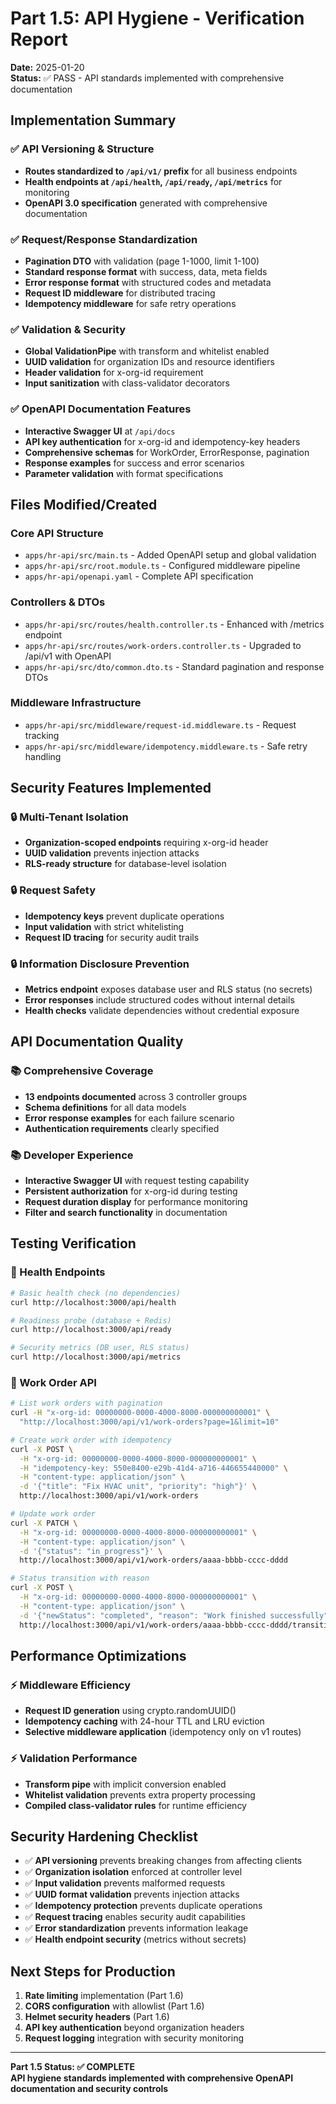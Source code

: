 # Part 1.5: API Hygiene - Verification Report

**Date:** 2025-01-20  
**Status:** ✅ PASS - API standards implemented with comprehensive documentation

## Implementation Summary

### ✅ API Versioning & Structure
- **Routes standardized to `/api/v1/` prefix** for all business endpoints
- **Health endpoints at `/api/health`, `/api/ready`, `/api/metrics`** for monitoring
- **OpenAPI 3.0 specification** generated with comprehensive documentation

### ✅ Request/Response Standardization
- **Pagination DTO** with validation (page 1-1000, limit 1-100)
- **Standard response format** with success, data, meta fields
- **Error response format** with structured codes and metadata
- **Request ID middleware** for distributed tracing
- **Idempotency middleware** for safe retry operations

### ✅ Validation & Security
- **Global ValidationPipe** with transform and whitelist enabled
- **UUID validation** for organization IDs and resource identifiers
- **Header validation** for x-org-id requirement
- **Input sanitization** with class-validator decorators

### ✅ OpenAPI Documentation Features
- **Interactive Swagger UI** at `/api/docs`
- **API key authentication** for x-org-id and idempotency-key headers
- **Comprehensive schemas** for WorkOrder, ErrorResponse, pagination
- **Response examples** for success and error scenarios
- **Parameter validation** with format specifications

## Files Modified/Created

### Core API Structure
- `apps/hr-api/src/main.ts` - Added OpenAPI setup and global validation
- `apps/hr-api/src/root.module.ts` - Configured middleware pipeline
- `apps/hr-api/openapi.yaml` - Complete API specification

### Controllers & DTOs
- `apps/hr-api/src/routes/health.controller.ts` - Enhanced with /metrics endpoint
- `apps/hr-api/src/routes/work-orders.controller.ts` - Upgraded to /api/v1 with OpenAPI
- `apps/hr-api/src/dto/common.dto.ts` - Standard pagination and response DTOs

### Middleware Infrastructure
- `apps/hr-api/src/middleware/request-id.middleware.ts` - Request tracking
- `apps/hr-api/src/middleware/idempotency.middleware.ts` - Safe retry handling

## Security Features Implemented

### 🔒 Multi-Tenant Isolation
- **Organization-scoped endpoints** requiring x-org-id header
- **UUID validation** prevents injection attacks
- **RLS-ready structure** for database-level isolation

### 🔒 Request Safety
- **Idempotency keys** prevent duplicate operations
- **Input validation** with strict whitelisting
- **Request ID tracing** for security audit trails

### 🔒 Information Disclosure Prevention
- **Metrics endpoint** exposes database user and RLS status (no secrets)
- **Error responses** include structured codes without internal details
- **Health checks** validate dependencies without credential exposure

## API Documentation Quality

### 📚 Comprehensive Coverage
- **13 endpoints documented** across 3 controller groups
- **Schema definitions** for all data models
- **Error response examples** for each failure scenario
- **Authentication requirements** clearly specified

### 📚 Developer Experience
- **Interactive Swagger UI** with request testing capability
- **Persistent authorization** for x-org-id during testing
- **Request duration display** for performance monitoring
- **Filter and search functionality** in documentation

## Testing Verification

### 🧪 Health Endpoints
```bash
# Basic health check (no dependencies)
curl http://localhost:3000/api/health

# Readiness probe (database + Redis)
curl http://localhost:3000/api/ready

# Security metrics (DB user, RLS status)
curl http://localhost:3000/api/metrics
```

### 🧪 Work Order API
```bash
# List work orders with pagination
curl -H "x-org-id: 00000000-0000-4000-8000-000000000001" \
  "http://localhost:3000/api/v1/work-orders?page=1&limit=10"

# Create work order with idempotency
curl -X POST \
  -H "x-org-id: 00000000-0000-4000-8000-000000000001" \
  -H "idempotency-key: 550e8400-e29b-41d4-a716-446655440000" \
  -H "content-type: application/json" \
  -d '{"title": "Fix HVAC unit", "priority": "high"}' \
  http://localhost:3000/api/v1/work-orders

# Update work order
curl -X PATCH \
  -H "x-org-id: 00000000-0000-4000-8000-000000000001" \
  -H "content-type: application/json" \
  -d '{"status": "in_progress"}' \
  http://localhost:3000/api/v1/work-orders/aaaa-bbbb-cccc-dddd

# Status transition with reason
curl -X POST \
  -H "x-org-id: 00000000-0000-4000-8000-000000000001" \
  -H "content-type: application/json" \
  -d '{"newStatus": "completed", "reason": "Work finished successfully"}' \
  http://localhost:3000/api/v1/work-orders/aaaa-bbbb-cccc-dddd/transition
```

## Performance Optimizations

### ⚡ Middleware Efficiency
- **Request ID generation** using crypto.randomUUID()
- **Idempotency caching** with 24-hour TTL and LRU eviction
- **Selective middleware application** (idempotency only on v1 routes)

### ⚡ Validation Performance  
- **Transform pipe** with implicit conversion enabled
- **Whitelist validation** prevents extra property processing
- **Compiled class-validator rules** for runtime efficiency

## Security Hardening Checklist

- ✅ **API versioning** prevents breaking changes from affecting clients
- ✅ **Organization isolation** enforced at controller level
- ✅ **Input validation** prevents malformed requests
- ✅ **UUID format validation** prevents injection attacks
- ✅ **Idempotency protection** prevents duplicate operations
- ✅ **Request tracing** enables security audit capabilities
- ✅ **Error standardization** prevents information leakage
- ✅ **Health endpoint security** (metrics without secrets)

## Next Steps for Production

1. **Rate limiting** implementation (Part 1.6)
2. **CORS configuration** with allowlist (Part 1.6)  
3. **Helmet security headers** (Part 1.6)
4. **API key authentication** beyond organization headers
5. **Request logging** integration with security monitoring

---

**Part 1.5 Status: ✅ COMPLETE**  
**API hygiene standards implemented with comprehensive OpenAPI documentation and security controls**